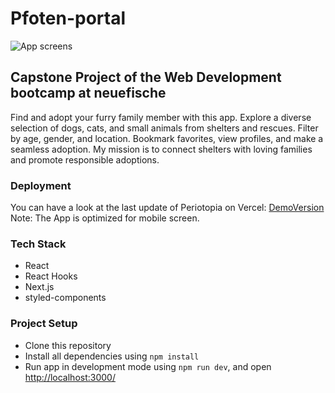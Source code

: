 # Pfoten-portal

![App screens](./public/)

## Capstone Project of the Web Development bootcamp at neuefische

Find and adopt your furry family member with this app. Explore a diverse selection of dogs, cats, and small animals from shelters and rescues. Filter by age, gender, and location. Bookmark favorites, view profiles, and make a seamless adoption. My mission is to connect shelters with loving families and promote responsible adoptions.

### Deployment

You can have a look at the last update of Periotopia on Vercel: [DemoVersion](https://periotopia.vercel.app) <br>
Note: The App is optimized for mobile screen.

### Tech Stack

- React
- React Hooks
- Next.js
- styled-components

### Project Setup

- Clone this repository
- Install all dependencies using `npm install`
- Run app in development mode using `npm run dev`, and open [http://localhost:3000/](http://localhost:3000/)
